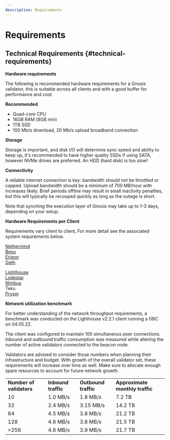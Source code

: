```yaml
---
description: Requirements
---
```


# Requirements

## Technical Requirements {#technical-requirements}

**Hardware requirements**

The following is recommended hardware requirements for a Gnosis validator, this is suitable across all clients and with a good buffer for performance and cost. 

**Recommended**

- Quad-core CPU
- 16GB RAM (8GB min)
- 1TB SSD 
- 100 Mb/s download, 20 Mb/s upload broadband connection

**Storage**

Storage is important, and disk I/O will determine sync speed and ability to keep up, it's recommended to have higher quality SSDs if using SATA, however NVMe drives are preferred. An HDD (hard disk) is too slow!

**Connectivity**

A reliable internet connection is key: bandwidth should not be throttled or capped. Upload bandwidth should be a minimum of 700 MB/hour with increases likely. Brief periods offline may result in small inactivity penalties, but this will typically be recouped quickly as long as the outage is short.

Note that synching the execution layer of Gnosis may take up to 1-3 days, depending on your setup.

**Hardware Requirements per Client**

Requirements vary client to client, For more detail see the associated system requirements below.

[Nethermind](https://docs.nethermind.io/nethermind/first-steps-with-nethermind/system-requirements) \
[Besu](https://besu.hyperledger.org/en/stable/public-networks/get-started/system-requirements/) \
[Erigon](https://github.com/ledgerwatch/erigon#system-requirements)\
[Geth](https://geth.ethereum.org/docs/interface/hardware) 

[Lighthouse](https://lighthouse-book.sigmaprime.io/system-requirements.html) \
[Lodestar](https://chainsafe.github.io/lodestar/#specifications) \
[Nimbus](https://nimbus.guide/hardware.html) \
Teku \
[Prysm](https://docs.prylabs.network/docs/install/install-with-script/#step-1-review-prerequisites-and-best-practices)


**Network utilization benchmark**

For better understanding of the network throughput requirements, a benchmark was conducted on the Lighthouse v2.2.1 client running a GBC on 04.05.22.

The client was configured to maintain 100 simultaneous peer connections. Inbound and outbound traffic consumption was measured while altering the number of active validators connected to the beacon node.

Validators are advised to consider those numbers when planning their infrastructure and budget. With growth of the overall validator set, these requirements will increase over time as well. Make sure to allocate enough spare resources to account for future network growth.

<table>
  <tr>
   <td><strong>Number of validators</strong>
   </td>
   <td><strong>Inbound traffic</strong>
   </td>
   <td><strong>Outbound traffic</strong>
   </td>
   <td><strong>Approximate monthly traffic</strong>
   </td>
  </tr>
  <tr>
   <td>10
   </td>
   <td>1.0 MB/s
   </td>
   <td>1.8 MB/s
   </td>
   <td>7.2 TB
   </td>
  </tr>
  <tr>
   <td>32
   </td>
   <td>2.4 MB/s
   </td>
   <td>3.15 MB/s
   </td>
   <td>14.2 TB
   </td>
  </tr>
  <tr>
   <td>64
   </td>
   <td>4.5 MB/s
   </td>
   <td>3.8 MB/s
   </td>
   <td>21.2 TB
   </td>
  </tr>
  <tr>
   <td>128
   </td>
   <td>4.6 MB/s
   </td>
   <td>3.8 MB/s
   </td>
   <td>21.5 TB
   </td>
  </tr>
  <tr>
   <td>>256
   </td>
   <td>4.6 MB/s
   </td>
   <td>3.9 MB/s
   </td>
   <td>21.7 TB
   </td>
  </tr>
</table>

